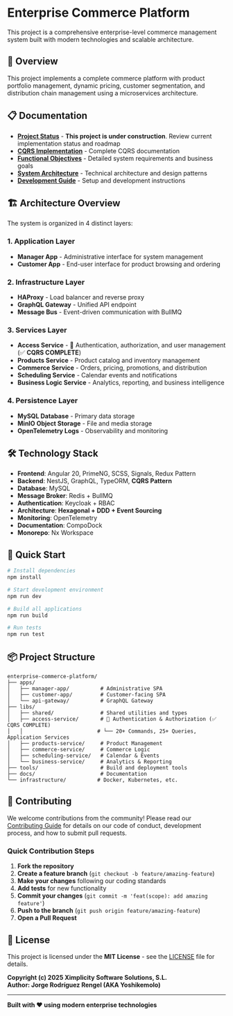 # Enterprise Commerce Platform

This project is a comprehensive enterprise-level commerce management system built with modern technologies and scalable architecture.

## 🚀 Overview

This project implements a complete commerce platform with product portfolio management, dynamic pricing, customer segmentation, and distribution chain management using a microservices architecture.

## 📋 Documentation

- [**Project Status**](./docs/project-status.md) - **This project is under construction**. Review current implementation status and roadmap
- [**CQRS Implementation**](./libs/access-service/CQRS-IMPLEMENTATION.md) - Complete CQRS documentation
- [**Functional Objectives**](./docs/functional-objectives.md) - Detailed system requirements and business goals
- [**System Architecture**](./docs/architecture.md) - Technical architecture and design patterns
- [**Development Guide**](./docs/development.md) - Setup and development instructions

## 🏗️ Architecture Overview

The system is organized in 4 distinct layers:

### 1. Application Layer
- **Manager App** - Administrative interface for system management
- **Customer App** - End-user interface for product browsing and ordering

### 2. Infrastructure Layer
- **HAProxy** - Load balancer and reverse proxy
- **GraphQL Gateway** - Unified API endpoint
- **Message Bus** - Event-driven communication with BullMQ

### 3. Services Layer
- **Access Service** - 🔐 Authentication, authorization, and user management (✅ **CQRS COMPLETE**)
- **Products Service** - Product catalog and inventory management
- **Commerce Service** - Orders, pricing, promotions, and distribution
- **Scheduling Service** - Calendar events and notifications
- **Business Logic Service** - Analytics, reporting, and business intelligence

### 4. Persistence Layer
- **MySQL Database** - Primary data storage
- **MinIO Object Storage** - File and media storage
- **OpenTelemetry Logs** - Observability and monitoring

## 🛠️ Technology Stack

- **Frontend**: Angular 20, PrimeNG, SCSS, Signals, Redux Pattern
- **Backend**: NestJS, GraphQL, TypeORM, **CQRS Pattern**
- **Database**: MySQL
- **Message Broker**: Redis + BullMQ
- **Authentication**: Keycloak + RBAC
- **Architecture**: **Hexagonal + DDD + Event Sourcing**
- **Monitoring**: OpenTelemetry
- **Documentation**: CompoDock
- **Monorepo**: Nx Workspace

## 🔧 Quick Start

```bash
# Install dependencies
npm install

# Start development environment
npm run dev

# Build all applications
npm run build

# Run tests
npm run test
```

## 📦 Project Structure

```
enterprise-commerce-platform/
├── apps/
│   ├── manager-app/          # Administrative SPA
│   ├── customer-app/         # Customer-facing SPA
│   └── api-gateway/          # GraphQL Gateway
├── libs/
│   ├── shared/               # Shared utilities and types
│   ├── access-service/       # 🔐 Authentication & Authorization (✅ CQRS COMPLETE)
│   │                        # └── 20+ Commands, 25+ Queries, Application Services
│   ├── products-service/     # Product Management
│   ├── commerce-service/     # Commerce Logic
│   ├── scheduling-service/   # Calendar & Events
│   └── business-service/     # Analytics & Reporting
├── tools/                    # Build and deployment tools
├── docs/                     # Documentation
└── infrastructure/          # Docker, Kubernetes, etc.
```

## 🤝 Contributing

We welcome contributions from the community! Please read our [Contributing Guide](./docs/contributing.md) for details on our code of conduct, development process, and how to submit pull requests.

### Quick Contribution Steps

1. **Fork the repository**
2. **Create a feature branch** (`git checkout -b feature/amazing-feature`)
3. **Make your changes** following our coding standards
4. **Add tests** for new functionality
5. **Commit your changes** (`git commit -m 'feat(scope): add amazing feature'`)
6. **Push to the branch** (`git push origin feature/amazing-feature`)
7. **Open a Pull Request**

## 📄 License

This project is licensed under the **MIT License** - see the [LICENSE](LICENSE) file for details.

**Copyright (c) 2025 Ximplicity Software Solutions, S.L.**  
**Author: Jorge Rodríguez Rengel (AKA Yoshikemolo)**

---

**Built with ❤️ using modern enterprise technologies**
